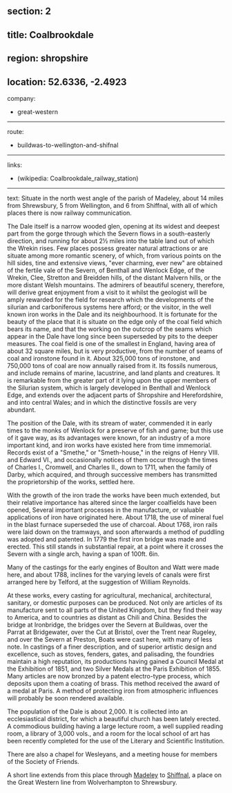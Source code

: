 section: 2
----
title: Coalbrookdale
----
region: shropshire
----
location: 52.6336, -2.4923
----
company:
- great-western
----
route:
- buildwas-to-wellington-and-shifnal
----
links:
- (wikipedia: Coalbrookdale_railway_station)
----
text: Situate in the north west angle of the parish of Madeley, about 14 miles from Shrewsbury, 5 from Wellington, and 6 from Shiffnal, with all of which places there is now railway communication.

The Dale itself is a narrow wooded glen, opening at its widest and deepest part from the gorge through which the Severn flows in a south-easterly direction, and running for about 2½ miles into the table land out of which the Wrekin rises. Few places possess greater natural attractions or are situate among more romantic scenery, of which, from various points on the hill sides, tine and extensive views, "ever charming, ever new" are obtained of the fertile vale of the Severn, of Benthall and Wenlock Edge, of the Wrekin, Clee, Stretton and Breidden hills, of the distant Malvern hills, or the more distant Welsh mountains. The admirers of beautiful scenery, therefore, will derive great enjoyment from a visit to it whilst the geologist will be amply rewarded for the field for research which the developments of the silurian and carboniferous systems here afford; or the visitor, in the well known iron works in the Dale and its neighbourhood. It is fortunate for the beauty of the place that it is situate on the edge only of the coal field which bears its name, and that the working on the outcrop of the seams which appear in the Dale have long since been superseded by pits to the deeper measures. The coal field is one of the smallest in England, having area of about 32 square miles, but is very productive, from the number of seams of coal and ironstone found in it. About 325,000 tons of ironstone, and 750,000 tons of coal are now annually raised from it. Its fossils numerous, and include remains of marine, lacustrine, and land plants and creatures. It is remarkable from the greater part of it lying upon the upper members of the Silurian system, which is largely developed in Benthall and Wenlock Edge, and extends over the adjacent parts of Shropshire and Herefordshire, and into central Wales; and in which the distinctive fossils are very abundant.

The position of the Dale, with its stream of water, commended it in early times to the monks of Wenlock for a preserve of fish and game; but this use of it gave way, as its advantages were known, for an industry of a more important kind, and iron works have existed here from time immemorial. Records exist of a "Smethe," or "Smeth-house," in the reigns of Henry VIII. and Edward VI., and occasionally notices of them occur through the times of Charles I., Cromwell, and Charles II., down to 1711, when the family of Darby, which acquired, and through successive members has transmitted the proprietorship of the works, settled here.

With the growth of the iron trade the works have been much extended, but their relative importance has altered since the larger coalfields have been opened, Several important processes in the manufacture, or valuable applications of iron have originated here. About 1718, the use of mineral fuel in the blast furnace superseded the use of charcoal. About 1768, iron rails were laid down on the tramways, and soon afterwards a method of puddling was adopted and patented. In 1779 the first iron bridge was made and erected. This still stands in substantial repair, at a point where it crosses the Severn with a single arch, having a span of 100ft. 6in.

Many of the castings for the early engines of Boulton and Watt were made here, and about 1788, inclines for the varying levels of canals were first arranged here by Telford, at the suggestion of William Reynolds.

At these works, every casting for agricultural, mechanical, architectural, sanitary, or domestic purposes can be produced. Not only are articles of its manufacture sent to all parts of the United Kingdom, but they find their way to America, and to countries as distant as Chili and China. Besides the bridge at Ironbridge, the bridges over the Severn at Buildwas, over the Parrat at Bridgewater, over the Cut at Bristol, over the Trent near Rugeley, and over the Severn at Preston, Boats were cast here, with many of less note. In castings of a finer description, and of superior artistic design and excellence, such as stoves, fenders, gates, and palisading, the foundries maintain a high reputation, its productions having gained a Council Medal at the Exhibition of 1851, and two Silver Medals at the Paris Exhibition of 1855. Many articles are now bronzed by a patent electro-type process, which deposits upon them a coating of brass. This method received the award of a medal at Paris. A method of protecting iron from atmospheric influences will probably be soon rendered available.

The population of the Dale is about 2,000. It is collected into an ecclesiastical district, for which a beautiful church has been lately erected. A commodious building having a large lecture room, a well supplied reading room, a library of 3,000 vols., and a room for the local school of art has been recently completed for the use of the Literary and Scientific Institution.

There are also a chapel for Wesleyans, and a meeting house for members of the Society of Friends.

A short line extends from this place through [Madeley](/stations/madeley) to [Shiffnal](/stations/shiffnal), a place on the Great Western line from Wolverhampton to Shrewsbury.
